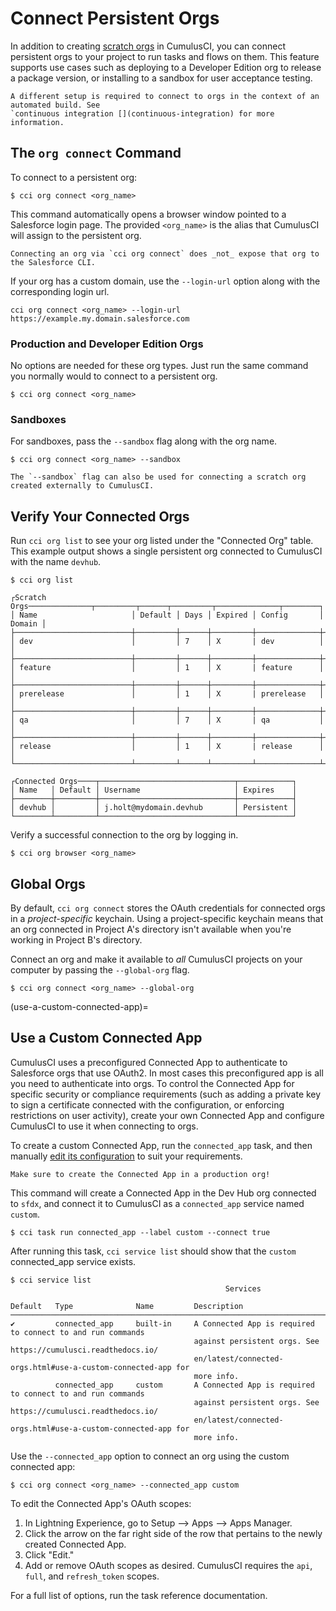 # Connect Persistent Orgs

In addition to creating [scratch orgs](scratch-orgs) in CumulusCI, you can connect persistent orgs to your
project to run tasks and flows on them. This feature supports use cases
such as deploying to a Developer Edition org to release a package
version, or installing to a sandbox for user acceptance testing.

```{attention}
A different setup is required to connect to orgs in the context of an
automated build. See
`continuous integration [](continuous-integration) for more information.
```

## The `org connect` Command

To connect to a persistent org:

```console
$ cci org connect <org_name>
```

This command automatically opens a browser window pointed to a
Salesforce login page. The provided `<org_name>` is the alias that
CumulusCI will assign to the persistent org.

```{note}
Connecting an org via `cci org connect` does _not_ expose that org to
the Salesforce CLI.
```

If your org has a custom domain, use the `--login-url` option along with
the corresponding login url.

```console
cci org connect <org_name> --login-url https://example.my.domain.salesforce.com
```

### Production and Developer Edition Orgs

No options are needed for these org types. Just run the same command you
normally would to connect to a persistent org.

```console
$ cci org connect <org_name>
```

### Sandboxes

For sandboxes, pass the `--sandbox` flag along with the org name.

```console
$ cci org connect <org_name> --sandbox
```

```{note}
The `--sandbox` flag can also be used for connecting a scratch org
created externally to CumulusCI.
```

## Verify Your Connected Orgs

Run `cci org list` to see your org listed under the "Connected Org"
table. This example output shows a single persistent org connected to
CumulusCI with the name `devhub`.

```console
$ cci org list

┌Scratch Orgs──────────────┬─────────┬──────┬─────────┬──────────────┬────────┐
│ Name                     │ Default │ Days │ Expired │ Config       │ Domain │
├──────────────────────────┼─────────┼──────┼─────────┼──────────────┼────────┤
│ dev                      │         │ 7    │ X       | dev          │        │
├──────────────────────────┼─────────┼──────┼─────────┼──────────────┼────────┤
│ feature                  │         │ 1    │ X       | feature      │        │
├──────────────────────────┼─────────┼──────┼─────────┼──────────────┼────────┤
│ prerelease               │         │ 1    │ X       | prerelease   │        │
├──────────────────────────┼─────────┼──────┼─────────┼──────────────┼────────┤
│ qa                       │         │ 7    │ X       | qa           │        │
├──────────────────────────┼─────────┼──────┼─────────┼──────────────┼────────┤
│ release                  │         │ 1    │ X       | release      │        │
└──────────────────────────┴─────────┴──────┴─────────┴──────────────┴────────┘

┌Connected Orgs────┬──────────────────────────────┬────────────┐
│ Name   │ Default │ Username                     │ Expires    │
├────────┼─────────┼──────────────────────────────┼────────────┤
│ devhub │         │ j.holt@mydomain.devhub       │ Persistent │
└────────┴─────────┴──────────────────────────────┴────────────┘
```

Verify a successful connection to the org by logging in.

```console
$ cci org browser <org_name>
```

## Global Orgs

By default, `cci org connect` stores the OAuth credentials for connected
orgs in a _project-specific_ keychain. Using a project-specific keychain
means that an org connected in Project A's directory isn't available
when you're working in Project B's directory.

Connect an org and make it available to _all_ CumulusCI projects on your
computer by passing the `--global-org` flag.

```console
$ cci org connect <org_name> --global-org
```

(use-a-custom-connected-app)=

## Use a Custom Connected App

CumulusCI uses a preconfigured Connected App to authenticate to
Salesforce orgs that use OAuth2. In most cases this preconfigured app is
all you need to authenticate into orgs. To control the Connected App for
specific security or compliance requirements (such as adding a private
key to sign a certificate connected with the configuration, or enforcing
restrictions on user activity), create your own Connected App and
configure CumulusCI to use it when connecting to orgs.

To create a custom Connected App, run the `connected_app` task, and then
manually [edit its
configuration](https://developer.salesforce.com/docs/atlas.en-us.sfdx_dev.meta/sfdx_dev/sfdx_dev_auth_connected_app.htm)
to suit your requirements.

```{important}
Make sure to create the Connected App in a production org!
```

This command will create a Connected App in the Dev Hub org connected to
`sfdx`, and connect it to CumulusCI as a `connected_app` service named
`custom`.

```console
$ cci task run connected_app --label custom --connect true
```

After running this task, `cci service list` should show that the
`custom` connected_app service exists.

```console
$ cci service list
                                                Services

Default   Type              Name         Description
─────────────────────────────────────────────────────────────────────────────────────────────────────────
✔         connected_app     built-in     A Connected App is required to connect to and run commands
                                         against persistent orgs. See https://cumulusci.readthedocs.io/
                                         en/latest/connected-orgs.html#use-a-custom-connected-app for
                                         more info.
          connected_app     custom       A Connected App is required to connect to and run commands
                                         against persistent orgs. See https://cumulusci.readthedocs.io/
                                         en/latest/connected-orgs.html#use-a-custom-connected-app for
                                         more info.
```

Use the `--connected_app` option to connect an org using the custom
connected app:

```console
$ cci org connect <org_name> --connected_app custom
```

To edit the Connected App's OAuth scopes:

1.  In Lightning Experience, go to Setup --\> Apps --\> Apps Manager.
2.  Click the arrow on the far right side of the row that pertains to
    the newly created Connected App.
3.  Click "Edit."
4.  Add or remove OAuth scopes as desired. CumulusCI requires the `api`,
    `full`, and `refresh_token` scopes.

For a full list of options, run the [](connected-app) task reference documentation.
